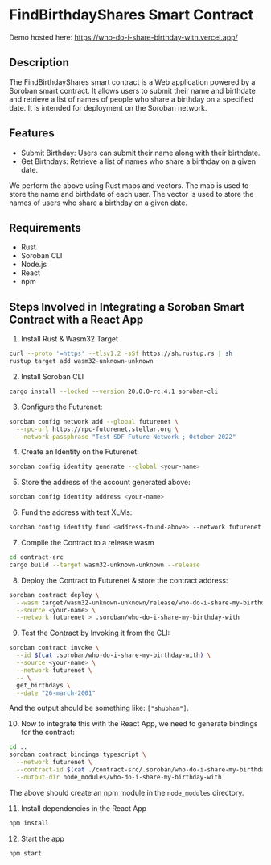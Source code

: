 # FindBirthdayShares Smart Contract

Demo hosted here: https://who-do-i-share-birthday-with.vercel.app/

## Description

The FindBirthdayShares smart contract is a Web application powered by a Soroban smart contract. It allows users to submit their name and birthdate and retrieve a list of names of people who share a birthday on a specified date. It is intended for deployment on the Soroban network.

## Features

- Submit Birthday: Users can submit their name along with their birthdate.
- Get Birthdays: Retrieve a list of names who share a birthday on a given date.

We perform the above using Rust maps and vectors. The map is used to store the name and birthdate of each user. The vector is used to store the names of users who share a birthday on a given date.

## Requirements

- Rust
- Soroban CLI
- Node.js
- React
- npm

## Steps Involved in Integrating a Soroban Smart Contract with a React App

1. Install Rust & Wasm32 Target

```bash
curl --proto '=https' --tlsv1.2 -sSf https://sh.rustup.rs | sh
rustup target add wasm32-unknown-unknown
```

2. Install Soroban CLI

```bash
cargo install --locked --version 20.0.0-rc.4.1 soroban-cli
```

3. Configure the Futurenet:

```bash
soroban config network add --global futurenet \
  --rpc-url https://rpc-futurenet.stellar.org \
  --network-passphrase "Test SDF Future Network ; October 2022"
```

4. Create an Identity on the Futurenet:

```bash
soroban config identity generate --global <your-name>
```

5. Store the address of the account generated above:

```bash
soroban config identity address <your-name>
```

6. Fund the address with text XLMs:

```bash
soroban config identity fund <address-found-above> --network futurenet
```

7. Compile the Contract to a release wasm

```bash
cd contract-src
cargo build --target wasm32-unknown-unknown --release
```

8. Deploy the Contract to Futurenet & store the contract address:

```bash
soroban contract deploy \
  --wasm target/wasm32-unknown-unknown/release/who-do-i-share-my-birthday-with.wasm \
  --source <your-name> \
  --network futurenet > .soroban/who-do-i-share-my-birthday-with
```

9. Test the Contract by Invoking it from the CLI:

```bash
soroban contract invoke \
  --id $(cat .soroban/who-do-i-share-my-birthday-with) \
  --source <your-name> \
  --network futurenet \
  -- \
  get_birthdays \
  --date "26-march-2001"
```

And the output should be something like: `["shubham"]`.

10. Now to integrate this with the React App, we need to generate bindings for the contract:

```bash
cd ..
soroban contract bindings typescript \
  --network futurenet \
  --contract-id $(cat ./contract-src/.soroban/who-do-i-share-my-birthday-with) \
  --output-dir node_modules/who-do-i-share-my-birthday-with
```

The above should create an npm module in the `node_modules` directory.

11. Install dependencies in the React App

```bash
npm install
```

12. Start the app

```bash
npm start
```
